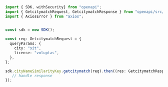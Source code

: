 <!-- Start SDK Example Usage -->
```typescript
import { SDK, withSecurity} from "openapi";
import { GetcitymatchRequest, GetcitymatchResponse } from "openapi/src/sdk/models/operations";
import { AxiosError } from "axios";


const sdk = new SDK();
    
const req: GetcitymatchRequest = {
  queryParams: {
    city: "sit",
    license: "voluptas",
  },
};

sdk.cityNameSimilarityKey.getcitymatch(req).then((res: GetcitymatchResponse | AxiosError) => {
   // handle response
});
```
<!-- End SDK Example Usage -->